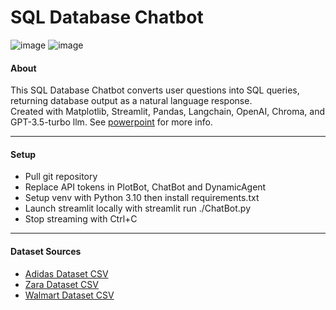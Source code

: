 # SQL Database Chatbot
![image](https://github.com/user-attachments/assets/573a583b-c0d3-433b-9242-f6c6d842568d)
![image](https://github.com/user-attachments/assets/35c21198-40eb-4fa4-af2c-a6eb2db4cbad)

#### About

This SQL Database Chatbot converts user questions into SQL queries, returning database output as a natural language response.  
Created with Matplotlib, Streamlit, Pandas, Langchain, OpenAI, Chroma, and GPT-3.5-turbo llm. See [powerpoint](https://github.com/mangocheeks/sqlchatbot/blob/main/SQL%20Chatbot%20Demo.pptx) for more info.

-----
#### Setup

- Pull git repository
- Replace API tokens in PlotBot, ChatBot and DynamicAgent
- Setup venv with Python 3.10 then install requirements.txt
- Launch streamlit locally with streamlit run ./ChatBot.py
- Stop streaming with Ctrl+C

-----
#### Dataset Sources
- [Adidas Dataset CSV](https://www.kaggle.com/datasets/ahmedabbas757/dataset )
- [Zara Dataset CSV](https://www.kaggle.com/datasets/xontoloyo/data-penjualan-zara/data)
- [Walmart Dataset CSV](https://www.kaggle.com/c/walmart-recruiting-store-sales-forecasting/data)
